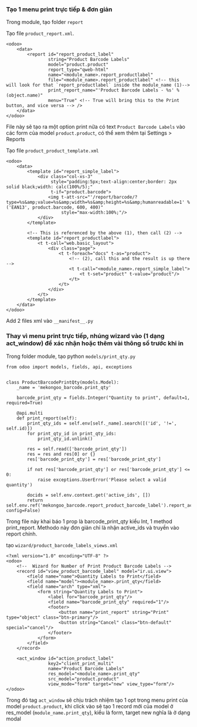 ### Tạo 1 menu print trực tiếp & đơn giản

Trong module, tạo folder `report`

Tạo file `product_report.xml`.

    <odoo>
        <data>
            <report id="report_product_label"
                    string="Product Barcode Labels"
                    model="product.product"
                    report_type="qweb-html"
                    name="<module_name>.report_productlabel"
                    file="<module_name>.report_productlabel" <!-- this will look for that `report_productlabel` inside the module_name (1)-->
                    print_report_name="'Product Barcode Labels - %s' % (object.name)"
                    menu="True" <!-- True will bring this to the Print button, and vice versa --> />
        </data>
    </odoo>

File này sẽ tạo ra một option print nữa có text `Product Barcode Labels` vào các form của model `product.product`, có thể xem thêm tại Settings > Reports

Tạo file `product_product_template.xml`

    <odoo>
        <data>
            <template id="report_simple_label">
                <div class="col-xs-3"
                     style="padding:5px;text-align:center;border: 2px solid black;width: calc(100%/5);"
                     t-if="product.barcode">
                    <img t-att-src="'/report/barcode/?type=%s&amp;value=%s&amp;width=%s&amp;height=%s&amp;humanreadable=1' % ('EAN13', product.barcode, 600, 400)"
                         style="max-width:100%;"/>
                </div>
            </template>

            <!-- This is referenced by the above (1), then call (2) -->
            <template id="report_productlabel">
                <t t-call="web.basic_layout">
                    <div class="page">
                        <t t-foreach="docs" t-as="product">
                            <!-- (2), call this and the result is up there -->
                            <t t-call="<module_name>.report_simple_label">
                                <t t-set="product" t-value="product"/>
                            </t>
                        </t>
                    </div>
                </t>
            </template>
        </data>
    </odoo>

Add 2 files xml vào `__manifest__.py`

### Thay vì menu print trực tiếp, nhúng wizard vào (1 dạng act_window) để xác nhận hoặc thêm vài thông số trước khi in

Trong folder module, tạo python `models/print_qty.py`

    from odoo import models, fields, api, exceptions


    class ProductBarcodePrintQty(models.Model):
        _name = 'mekongoo_barcode.print_qty'

        barcode_print_qty = fields.Integer("Quantity to print", default=1, required=True)

        @api.multi
        def print_report(self):
            print_qty_ids = self.env[self._name].search([('id', '!=', self.id)])
            for print_qty_id in print_qty_ids:
                print_qty_id.unlink()

            res = self.read(['barcode_print_qty'])
            res = res and res[0] or {}
            res['barcode_print_qty'] = res['barcode_print_qty']

            if not res['barcode_print_qty'] or res['barcode_print_qty'] <= 0:
                raise exceptions.UserError('Please select a valid quantity')

            docids = self.env.context.get('active_ids', [])
            return self.env.ref('mekongoo_barcode.report_product_barcode_label').report_action([docids], config=False)

Trong file này khai báo 1 prop là barcode_print_qty kiểu Int, 1 method print_report. Methodo này đơn giản chỉ là nhận active_ids và truyền vào report chính.

tạo `wizard/product_barcode_labels_views.xml`

    <?xml version="1.0" encoding="UTF-8" ?>
    <odoo>
        <!--  Wizard for Number of Print Product Barcode Labels -->
        <record id="view_product_barcode_label" model="ir.ui.view">
            <field name="name">Quantity Labels to Print</field>
            <field name="model"><module_name>.print_qty</field>
            <field name="arch" type="xml">
                <form string="Quantity Labels to Print">
                    <label for="barcode_print_qty"/>
                    <field name="barcode_print_qty" required="1"/>
                    <footer>
                        <button name="print_report" string="Print" type="object" class="btn-primary"/>
                        <button string="Cancel" class="btn-default" special="cancel"/>
                    </footer>
                </form>
            </field>
        </record>

        <act_window id="action_product_label"
                    key2="client_print_multi"
                    name="Product Barcode Labels"
                    res_model="<module_name>.print_qty"
                    src_model="product.product"
                    view_mode="form" target="new" view_type="form"/>
    </odoo>

Trong đó tag `act_window` sẽ chịu trách nhiệm tạo 1 opt trong menu print của model `product.product`, khi click vào sẽ tạo 1 record mới của model ở res_model (`module_name.print_qty`), kiểu là form, target new nghĩa là ở dạng modal
